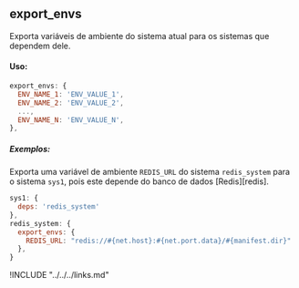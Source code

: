 ## export_envs

Exporta variáveis de ambiente do sistema atual para os sistemas que dependem dele.

#### Uso:

```js
export_envs: {
  ENV_NAME_1: 'ENV_VALUE_1',
  ENV_NAME_2: 'ENV_VALUE_2',
  ...,
  ENV_NAME_N: 'ENV_VALUE_N',
},
```

##### Exemplos:

Exporta uma variável de ambiente `REDIS_URL` do sistema `redis_system` para o sistema `sys1`, pois este depende do banco de dados [Redis][redis].

```js
sys1: {
  deps: 'redis_system'
},
redis_system: {
  export_envs: {
    REDIS_URL: "redis://#{net.host}:#{net.port.data}/#{manifest.dir}"
  },
}
```

!INCLUDE "../../../links.md"
